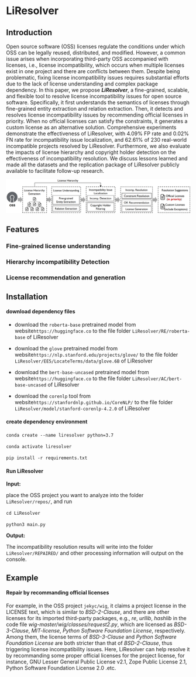 # LiResolver


## Introduction
Open source software (OSS) licenses regulate the conditions under which OSS can be legally reused, distributed, and modified. However, a common issue arises when incorporating third-party OSS accompanied with licenses, i.e., license incompatibility, which occurs when multiple licenses exist in one project and there are conflicts between them. Despite being problematic, fixing license incompatibility issues requires substantial efforts
due to the lack of license understanding and complex package dependency.
In this paper, we propose ***LiResolver***, a fine-grained, scalable, and flexible tool to resolve license incompatibility issues for open source software. Specifically, it first understands the semantics of licenses through fine-grained entity extraction and relation extraction. Then, it detects and resolves license incompatibility issues by recommending official licenses in priority. When no official licenses can satisfy the constraints, it generates a custom license as an alternative solution. Comprehensive experiments demonstrate the effectiveness of LiResolver, with 4.09\% FP rate and 0.02\% FN rate for incompatibility issue localization, and 62.61\% of 230 real-world incompatible projects resolved by LiResolver. Furthermore, we also evaluate the impacts of license hierarchy and copyright holder detection on the effectiveness of incompatibility resolution. We discuss lessons learned and made all the datasets and the replication package of LiResolver publicly available to facilitate follow-up research.

![image](img/overview_00.png)



## Features

### Fine-grained license understanding
### Hierarchy incompatibility Detection
### License recommendation and generation



## Installation


#### download dependency files



* download the `roberta-base` pretrained model from website`https://huggingface.co` to the file folder `LiResolver/RE/roberta-base` of LiResolver

* download the `glove` pretrained model from website`https://nlp.stanford.edu/projects/glove/` to the file folder `LiResolver/EE5/LocateTerms/data/glove.6B` of LiResolver

* download the `bert-base-uncased` pretrained model from website`https://huggingface.co` to the file folder `LiResolver/AC/bert-base-uncased` of LiResolver

* download the `corenlp` tool from website`https://stanfordnlp.github.io/CoreNLP/` to the file folder `LiResolver/model/stanford-corenlp-4.2.0` of LiResolver






#### create dependency environment

`conda create --name liresolver python=3.7`

`conda activate liresolver`

`pip install -r requirements.txt`






#### Run LiResolver

**Input:** 

place the OSS project you want to analyze into the folder `LiResolver/repos/`, and run

`cd LiResolver`

`python3 main.py`


**Output:**

The incompatibility resolution results will write into the folder `LiResolver/REPAIRED/` and other processing information will output on the console. 



## Example

#### Repair by recommanding official licenses

For example, in the OSS project `jekyc/wig`, it claims a project license in the LICENSE text, which is similar to _BSD-2-Clause_, and 
there are other licenses for its imported third-party packages, e.g., _re_, _urllib_, _hashlib_ in the code file _wig-master/wig/classes/request2.py_, 
which are licensed as _BSD-3-Clause_, _MIT-license_, _Python Software Foundation License_, respectively. 
Among them, the license terms of _BSD-3-Clause_ and _Python Software Foundation License_ are both stricter than that of _BSD-2-Clause_, 
thus triggering license incompatibility issues. Here, LiResolver can help resolve it by recommanding some proper official licenses 
for the project license, for instance, GNU Lesser General Public License v2.1, Zope Public License 2.1, Python Software Foundation License 2.0 .etc. 



